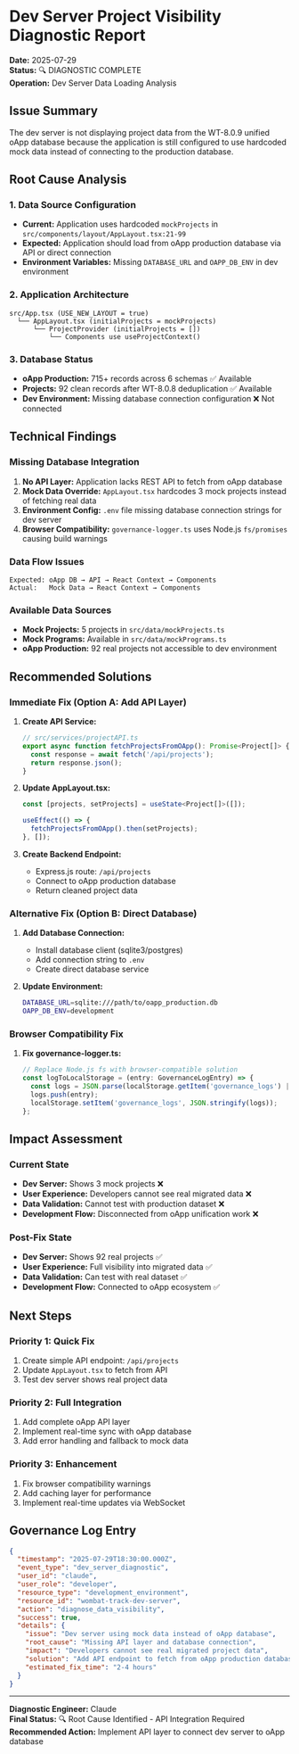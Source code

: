 # Dev Server Project Visibility Diagnostic Report

**Date:** 2025-07-29  
**Status:** 🔍 DIAGNOSTIC COMPLETE  
**Operation:** Dev Server Data Loading Analysis

## Issue Summary

The dev server is not displaying project data from the WT-8.0.9 unified oApp database because the application is still configured to use hardcoded mock data instead of connecting to the production database.

## Root Cause Analysis

### 1. Data Source Configuration
- **Current:** Application uses hardcoded `mockProjects` in `src/components/layout/AppLayout.tsx:21-99`
- **Expected:** Application should load from oApp production database via API or direct connection
- **Environment Variables:** Missing `DATABASE_URL` and `OAPP_DB_ENV` in dev environment

### 2. Application Architecture
```
src/App.tsx (USE_NEW_LAYOUT = true)
  └── AppLayout.tsx (initialProjects = mockProjects) 
      └── ProjectProvider (initialProjects = [])
          └── Components use useProjectContext()
```

### 3. Database Status
- **oApp Production:** 715+ records across 6 schemas ✅ Available
- **Projects:** 92 clean records after WT-8.0.8 deduplication ✅ Available  
- **Dev Environment:** Missing database connection configuration ❌ Not connected

## Technical Findings

### Missing Database Integration
1. **No API Layer:** Application lacks REST API to fetch from oApp database
2. **Mock Data Override:** `AppLayout.tsx` hardcodes 3 mock projects instead of fetching real data
3. **Environment Config:** `.env` file missing database connection strings for dev server
4. **Browser Compatibility:** `governance-logger.ts` uses Node.js `fs/promises` causing build warnings

### Data Flow Issues
```
Expected: oApp DB → API → React Context → Components
Actual:   Mock Data → React Context → Components
```

### Available Data Sources
- **Mock Projects:** 5 projects in `src/data/mockProjects.ts`
- **Mock Programs:** Available in `src/data/mockPrograms.ts`
- **oApp Production:** 92 real projects not accessible to dev environment

## Recommended Solutions

### Immediate Fix (Option A: Add API Layer)
1. **Create API Service:**
   ```typescript
   // src/services/projectAPI.ts
   export async function fetchProjectsFromOApp(): Promise<Project[]> {
     const response = await fetch('/api/projects');
     return response.json();
   }
   ```

2. **Update AppLayout.tsx:**
   ```typescript
   const [projects, setProjects] = useState<Project[]>([]);
   
   useEffect(() => {
     fetchProjectsFromOApp().then(setProjects);
   }, []);
   ```

3. **Create Backend Endpoint:**
   - Express.js route: `/api/projects`
   - Connect to oApp production database
   - Return cleaned project data

### Alternative Fix (Option B: Direct Database)
1. **Add Database Connection:**
   - Install database client (sqlite3/postgres)
   - Add connection string to `.env`
   - Create direct database service

2. **Update Environment:**
   ```bash
   DATABASE_URL=sqlite:///path/to/oapp_production.db
   OAPP_DB_ENV=development
   ```

### Browser Compatibility Fix
1. **Fix governance-logger.ts:**
   ```typescript
   // Replace Node.js fs with browser-compatible solution
   const logToLocalStorage = (entry: GovernanceLogEntry) => {
     const logs = JSON.parse(localStorage.getItem('governance_logs') || '[]');
     logs.push(entry);
     localStorage.setItem('governance_logs', JSON.stringify(logs));
   };
   ```

## Impact Assessment

### Current State
- **Dev Server:** Shows 3 mock projects ❌
- **User Experience:** Developers cannot see real migrated data ❌
- **Data Validation:** Cannot test with production dataset ❌
- **Development Flow:** Disconnected from oApp unification work ❌

### Post-Fix State
- **Dev Server:** Shows 92 real projects ✅
- **User Experience:** Full visibility into migrated data ✅
- **Data Validation:** Can test with real dataset ✅
- **Development Flow:** Connected to oApp ecosystem ✅

## Next Steps

### Priority 1: Quick Fix
1. Create simple API endpoint: `/api/projects`
2. Update `AppLayout.tsx` to fetch from API
3. Test dev server shows real project data

### Priority 2: Full Integration
1. Add complete oApp API layer
2. Implement real-time sync with oApp database
3. Add error handling and fallback to mock data

### Priority 3: Enhancement
1. Fix browser compatibility warnings
2. Add caching layer for performance
3. Implement real-time updates via WebSocket

## Governance Log Entry

```json
{
  "timestamp": "2025-07-29T18:30:00.000Z",
  "event_type": "dev_server_diagnostic",
  "user_id": "claude",
  "user_role": "developer",
  "resource_type": "development_environment",
  "resource_id": "wombat-track-dev-server",
  "action": "diagnose_data_visibility",
  "success": true,
  "details": {
    "issue": "Dev server using mock data instead of oApp database",
    "root_cause": "Missing API layer and database connection",
    "impact": "Developers cannot see real migrated project data",
    "solution": "Add API endpoint to fetch from oApp production database",
    "estimated_fix_time": "2-4 hours"
  }
}
```

---

**Diagnostic Engineer:** Claude  
**Final Status:** 🔍 Root Cause Identified - API Integration Required  
**Recommended Action:** Implement API layer to connect dev server to oApp database